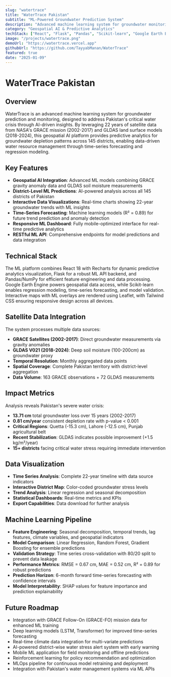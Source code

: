 ```yaml
---
slug: "watertrace"
title: "WaterTrace Pakistan"
subtitle: "ML-Powered Groundwater Prediction System"
description: "Advanced machine learning system for groundwater monitoring and prediction in Pakistan, utilizing 22 years of satellite data (2002-2024) from GRACE and GLDAS. Features time-series forecasting, regression models (R²=0.89), and geospatial AI for predictive water resource management."
category: "Geospatial AI & Predictive Analytics"
techStack: ["React", "Flask", "Pandas", "Scikit-learn", "Google Earth Engine", "Leaflet", "Recharts", "Tailwind CSS"]
image: "/projects/watertrace.png"
demoUrl: "https://watertrace.vercel.app"
githubUrl: "https://github.com/TayyabManan/WaterTrace"
featured: true
date: "2025-01-09"
---
```


# WaterTrace Pakistan

## Overview
WaterTrace is an advanced machine learning system for groundwater prediction and monitoring, designed to address Pakistan's critical water crisis through AI-driven insights. By leveraging 22 years of satellite data from NASA's GRACE mission (2002-2017) and GLDAS land surface models (2018-2024), this geospatial AI platform provides predictive analytics for groundwater depletion patterns across 145 districts, enabling data-driven water resource management through time-series forecasting and regression modeling.

## Key Features
- **Geospatial AI Integration**: Advanced ML models combining GRACE gravity anomaly data and GLDAS soil moisture measurements
- **District-Level ML Predictions**: AI-powered analysis across all 145 districts of Pakistan
- **Interactive Data Visualizations**: Real-time charts showing 22-year groundwater trends with ML insights
- **Time-Series Forecasting**: Machine learning models (R² = 0.89) for future trend prediction and anomaly detection
- **Responsive ML Dashboard**: Fully mobile-optimized interface for real-time predictive analytics
- **RESTful ML API**: Comprehensive endpoints for model predictions and data integration

## Technical Stack
The ML platform combines React 18 with Recharts for dynamic predictive analytics visualization, Flask for a robust ML API backend, and Pandas/NumPy for efficient feature engineering and data processing. Google Earth Engine powers geospatial data access, while Scikit-learn enables regression modeling, time-series forecasting, and model validation. Interactive maps with ML overlays are rendered using Leaflet, with Tailwind CSS ensuring responsive design across all devices.

## Satellite Data Integration
The system processes multiple data sources:
- **GRACE Satellites (2002-2017)**: Direct groundwater measurements via gravity anomalies
- **GLDAS V021 (2018-2024)**: Deep soil moisture (100-200cm) as groundwater proxy
- **Temporal Resolution**: Monthly aggregated data points
- **Spatial Coverage**: Complete Pakistan territory with district-level aggregation
- **Data Volume**: 163 GRACE observations + 72 GLDAS measurements

## Impact Metrics
Analysis reveals Pakistan's severe water crisis:
- **13.71 cm** total groundwater loss over 15 years (2002-2017)
- **0.81 cm/year** consistent depletion rate with p-value < 0.001
- **Critical Regions**: Quetta (-15.3 cm), Lahore (-12.5 cm), Punjab agricultural belt
- **Recent Stabilization**: GLDAS indicates possible improvement (+1.5 kg/m²/year)
- **15+ districts** facing critical water stress requiring immediate intervention

## Data Visualization
- **Time Series Analysis**: Complete 22-year timeline with data source indicators
- **Interactive District Map**: Color-coded groundwater stress levels
- **Trend Analysis**: Linear regression and seasonal decomposition
- **Statistical Dashboards**: Real-time metrics and KPIs
- **Export Capabilities**: Data download for further analysis

## Machine Learning Pipeline
- **Feature Engineering**: Seasonal decomposition, temporal trends, lag features, climate variables, and geospatial indicators
- **Model Comparison**: Linear Regression, Random Forest, Gradient Boosting for ensemble predictions
- **Validation Strategy**: Time series cross-validation with 80/20 split to prevent data leakage
- **Performance Metrics**: RMSE = 0.67 cm, MAE = 0.52 cm, R² = 0.89 for robust predictions
- **Prediction Horizon**: 6-month forward time-series forecasting with confidence intervals
- **Model Interpretability**: SHAP values for feature importance and prediction explainability

## Future Roadmap
- Integration with GRACE Follow-On (GRACE-FO) mission data for enhanced ML training
- Deep learning models (LSTM, Transformer) for improved time-series forecasting
- Real-time climate data integration for multi-variate predictions
- AI-powered district-wise water stress alert system with early warning
- Mobile ML application for field monitoring and offline predictions
- Reinforcement learning for policy recommendation and optimization
- MLOps pipeline for continuous model retraining and deployment
- Integration with Pakistan's water management systems via ML APIs